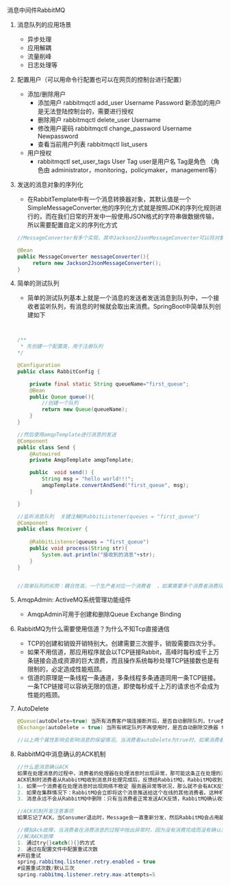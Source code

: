 消息中间件RabbitMQ

1. 消息队列的应用场景
   * 异步处理
   * 应用解耦
   * 流量削峰
   * 日志处理等

2. 配置用户（可以用命令行配置也可以在网页的控制台进行配置）
   * 添加/删除用户
     * 添加用户 rabbitmqctl  add_user  Username  Password  新添加的用户是无法登陆控制台的，需要进行授权
     * 删除用户 rabbitmqctl  delete_user  Username
     * 修改用户密码 rabbitmqctl  change_password  Username  Newpassword
     * 查看当前用户列表 rabbitmqctl  list_users
   * 用户授权
     * rabbitmqctl  set_user_tags  User  Tag   user是用户名  Tag是角色  （角色由  administrator，monitoring，policymaker，management等）
   
3. 发送的消息对象的序列化

   * 在RabbitTemplate中有一个消息转换器对象，其默认值是一个SimpleMessageConverter,他的序列化方式就是按照JDK的序列化规则进行的，而在我们日常的开发中一般使用JSON格式的字符串做数据传输，所以需要配置自定义的序列化方式

   ```java
   //MessageConverter有多个实现，其中Jackson2JsonMessageConverter可以将对象序列化成json字符串
   
   @Bean
   public MessageConverter messageConverter(){
   		return new Jackson2JsonMessageConverter();
   }
   ```

   

4. 简单的测试队列

   * 简单的测试队列基本上就是一个消息的发送者发送消息到队列中，一个接收者监听队列，有消息的时候就会取出来消费。SpringBoot中简单队列创建如下

   ```java
   
   
   /**
    * 先创建一个配置类，用于注册队列
   */
   
   @Configuration
   public class RabbitConfig {
   
       private final static String queueName="first_queue";
       @Bean
       public Queue queue(){
           //创建一个队列
           return new Queue(queueName);
       }
   }
   
   //然后使用amqpTemplate进行消息的发送
   @Component
   public class Send {
       @Autowired
       private AmqpTemplate amqpTemplate;
   
       public  void send() {
           String msg = "hello world!!!";
           amqpTemplate.convertAndSend("first_queue", msg);
       }
   
   }
   
   //监听消息队列  关键注解@RabbitListener(queues = "first_queue")
   @Component
   public class Receiver {
       
       @RabbitListener(queues = "first_queue")
       public void process(String str){
           System.out.println("接收到的消息"+str);
       }
   }
   
   
   //简单队列的劣势：耦合性高，一个生产者对应一个消费者  ，如果需要多个消费者消费队列中的消息，这时候就不行了。如果生产者的队列名变更了，同时也需要变更消费者的队列名，耦合性高
   ```

5. AmqpAdmin: ActiveMQ系统管理功能组件

   * AmqpAdmin可用于创建和删除Queue Exchange Binding

6. RabbitMQ为什么需要使用信道？为什么不知Tcp直接通信
   * TCP的创建和销毁开销特别大。创建需要三次握手，销毁需要四次分手。
   * 如果不用信道，那应用程序就会以TCP链接Rabbit，高峰时每秒成千上万条链接会造成资源的巨大浪费，而且操作系统每秒处理TCP链接数也是有限制的，必定造成性能瓶颈。
   * 信道的原理是一条线程一条通道，多条线程多条通道同用一条TCP链接。一条TCP链接可以容纳无限的信道，即使每秒成千上万的请求也不会成为性能的瓶颈。

7. AutoDelete

   ```java
   @Queue(autoDelete=true) 当所有消费客户端连接断开后，是否自动删除队列，true表示删除；false表示不删除
   @Exchange(autoDelete = true) 当所有绑定队列不再使用时，是否自动删除交换器 true表示删除，false表示不删除
   
   //以上两个属性影响会影响消息的保留情况。当消费者autoDelete为true时，如果消费者都掉线，删除Queue或者Exchange后，生产者所发送的消息在掉线期间无法保留，会出现消息丢失的情况。
   ```

   

8. RabbitMQ中消息确认的ACK机制

   ```java
   //什么是消息确认ACK
   如果在处理消息的过程中，消费者的处理器在处理消息时出现异常，那可能这条正在处理的消息就没有完成消息消费，数据就会丢失。为了确保数据不丢失，RabbitMQ支持消息确认-ACK
   ACK机制时消费者从RabbitMQ收到消息并处理完成后，反馈给RabbitMQ，RabbitMQ收到反馈后才将此消息从队列中删除。
   1. 如果一个消费者在处理消息时出现网络不稳定 服务器异常等状况，那么就不会有ACK反馈，RabbitMQ会认为这个消息没有正常消费，会将消息重新放入队列中。
   2. 如果在集群情况下：RabbitMQ会立即将这个消息推送给这个在线的其他消费者。这种机制保证了在消费者服务端故障的时候，不丢失任何消息和任务。
   3. 消息永远不会从RabbitMQ中删除：只有当消费者正常发送ACK反馈，RabbitMQ确认收到后，消息才会从RabbitMQ服务器的数据中删除。
   
   //ACK机制开发注意事项
   如果忘记了ACK，当Consumer退出时，Message会一直重新分发，然后RabbitMQ会占用越来越多的内存，由于RabbitMQ会长时间运行，因此这个内存泄漏时致命的。
   
   //模拟Ack故障，当消费者在消费消息的过程中抛出异常时，因为没有消费完成而没有确认消息的消费，ACK机制会一直发送这条未被消费的消息，导致队列中的其他消息阻塞。
   //解决ACK故障
   1. 通过try{}catch(){}的方式
   2. 通过在配置文件中配置重试次数
   #开启重试
   spring.rabbitmq.listener.retry.enabled = true
   #设置重试次数/默认三次
   spring.rabbitmq.listener.retry.max-attempts=5
   ```

   